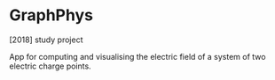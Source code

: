 # GraphPhys

[2018] study project

App for computing and visualising the electric field of a system of two electric charge points.
